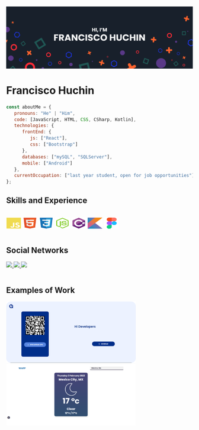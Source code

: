 ![Development](https://github.com/FranciscoHuchinUc/FranciscoHuchinUc/blob/main/Head.jpg)

# Francisco Huchin

```javascript
const aboutMe = {
   pronouns: "He" | "Him",
   code: [JavaScript, HTML, CSS, CSharp, Kotlin],
   technologies: {
      frontEnd: {
         js: ["React"],
         css: ["Bootstrap"]
      },
      databases: ["mySQL", "SQLServer"],
      mobile: ["Android"]
   },
   currentOccupation: ["last year student, open for job opportunities"]
};
```

## Skills and Experience
  
<div style="display: inline_block"><br>
  <img align="center" alt="Js"     height="30" width="40" src="https://raw.githubusercontent.com/devicons/devicon/master/icons/javascript/javascript-plain.svg">
  <img align="center" alt="HTML"   height="30" width="40" src="https://raw.githubusercontent.com/devicons/devicon/master/icons/html5/html5-original.svg">
  <img align="center" alt="CSS"    height="30" width="40" src="https://raw.githubusercontent.com/devicons/devicon/master/icons/css3/css3-original.svg">
  <img align="center" alt="NodeJS" height="30" width="40" src="https://raw.githubusercontent.com/devicons/devicon/master/icons/nodejs/nodejs-original.svg">
  <img align="center" alt="Csharp" height="30" width="40" src="https://raw.githubusercontent.com/devicons/devicon/master/icons/csharp/csharp-original.svg">
  <img align="center" alt="Kotlin" height="30" width="40" src="https://raw.githubusercontent.com/devicons/devicon/master/icons/kotlin/kotlin-original.svg">
  <img align="center" alt="Figma"  height="30" width="40" src="https://raw.githubusercontent.com/devicons/devicon/master/icons/figma/figma-original.svg">
</div>

<br>

## Social Networks
<div>
  <a href="https://twitter.com/Francisco_twtt" target="_blank">
    <img src="https://img.shields.io/badge/Twitter-1DA1F2?style=for-the-badge&logo=twitter&logoColor=white" target="_blank">
  </a>
  <a href="https://instagram.com/francisco_huchin" target="_blank">
    <img src="https://img.shields.io/badge/-Instagram-%23E4405F?style=for-the-badge&logo=instagram&logoColor=white" target="_blank">
  </a>
  <a href = "mailto:huchin.uc.francisco@gmail.com" target="_blank">
    <img src="https://img.shields.io/badge/-Gmail-%23333?style=for-the-badge&logo=gmail&logoColor=white" target="_blank">
  </a>
</div>

<br>

## Examples of Work
<div style="display: inline_block">
   <a href="https://franciscohuchinuc.github.io/QRCodeApp/" target="_blank">
      <img src="https://github.com/FranciscoHuchinUc/FranciscoHuchinUc/blob/main/QRCodeApp.png" alt="QR Code App" width="350">
   </a>
   <a href="https://franciscohuchinuc.github.io/WeatherApp/" target="_blank">
      <img src="https://github.com/FranciscoHuchinUc/FranciscoHuchinUc/blob/main/WeatherWebApp.png" alt="Weather App" width="350" >
   </a>
</div>
